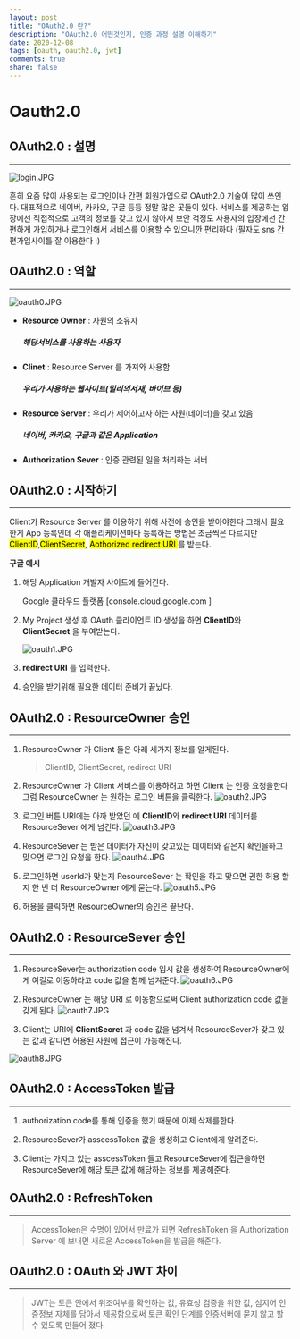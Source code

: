 ```yaml
---
layout: post
title: "OAuth2.0 란?"
description: "OAuth2.0 어떤것인지, 인증 과정 설명 이해하기"
date: 2020-12-08
tags: [oauth, oauth2.0, jwt]
comments: true
share: false
---
```



# Oauth2.0 




## OAuth2.0 : 설명
---
![login.JPG](../assets/images/login.JPG)

흔히 요즘 많이 사용되는 로그인이나 간편 회원가입으로 OAuth2.0 기술이 많이 쓰인다. 대표적으로 네이버, 카카오, 구글 등등 정말 많은 곳들이 있다. 
서비스를 제공하는 입장에선 직접적으로 고객의 정보를 갖고 있지 않아서 보안 걱정도 사용자의 입장에선 간편하게 가입하거나 로그인해서 서비스를 이용할 수 있으니깐 편리하다 (필자도 sns 간편가입사이틀 잘 이용한다 :)





## OAuth2.0 : 역할
---

 ![oauth0.JPG](../assets/images/oauth0.JPG)

* **Resource Owner** :
    자원의 소유자
    ##### 해당서비스를 사용하는 사용자

* **Clinet** : 
    Resource Server 를 가져와 사용함
    ##### 우리가 사용하는 웹사이트(밀리의서재, 바이브 등)

* **Resource Server** : 
    우리가 제어하고자 하는 자원(데이터)을 갖고 있음
    ##### 네이버, 카카오, 구글과 같은 Application 

* **Authorization Sever** : 
    인증 관련된 일을 처리하는 서버




## OAuth2.0 : 시작하기
---
  Client가 Resource Server 를 이용하기 위해 사전에 승인을 받아야한다 그래서 필요한게 App 등록인데 각 애플리케이션마다 등록하는 방법은 조금씩은 다르지만 <mark>ClientID</mark>,<mark>ClientSecret</mark>, <mark>Aothorized redirect URI </mark>를 받는다.<mark>
    
  **구글 예시**
1. 해당 Application 개발자 사이트에 들어간다.
    
    Google 클라우드 플랫폼 [console.cloud.google.com ]

2. My Project 생성 후  OAuth 클라이언트 ID 생성을 하면 **ClientID**와 **ClientSecret** 을 부여받는다. 

    ![oauth1.JPG](../assets/images/oauth1.png)

3. **redirect URI** 를 입력한다.

4. 승인을 받기위해 필요한 데이터 준비가 끝났다.




## OAuth2.0 :  ResourceOwner 승인
---
1.  ResourceOwner 가 Client 둘은 아래 세가지 정보를 알게된다.
    > ClientID, 
    > ClientSecret, 
    > redirect URI

2. ResourceOwner 가 Client 서비스를 이용하려고 하면 Client 는 인증 요청을한다 그럼 ResourceOwner 는 원하는 로그인 버튼을 클릭한다.
    ![oauth2.JPG](../assets/images/oauth2.JPG)

3. 로그인 버튼 URI에는 아까 받았던 에 **ClientID**와 **redirect URI** 데이터를 ResourceSever 에게 넘긴다.
    ![oauth3.JPG](../assets/images/oauth3.JPG)

4. ResourceSever 는 받은 데이터가 자신이 갖고있는 데이터와 같은지 확인을하고 맞으면 로그인 요청을 한다.
    ![oauth4.JPG](../assets/images/oauth4.JPG)

5. 로그인하면 userId가 맞는지 ResourceSever 는 확인을 하고 맞으면 권한 허용 할지 한 번 더 ResourceOwner 에게 묻는다.
    ![oauth5.JPG](../assets/images/oauth5.JPG)

6. 허용을 클릭하면 ResourceOwner의 승인은 끝난다.

## OAuth2.0 :  ResourceSever 승인
---

1. ResourceSever는 authorization code 임시 값을 생성하여 ResourceOwner에게 여길로 이동하라고 code 값을 함께 넘겨준다. 
 ![oauth6.JPG](../assets/images/oauth6.JPG)

2. ResourceOwner 는 해당 URI 로 이동함으로써 Client  authorization code 값을 갖게 된다. 
 ![oauth7.JPG](../assets/images/oauth7.JPG)

3. Client는 URI에 **ClientSecret** 과 code 값을 넘겨서  ResourceSever가 갖고 있는 값과 같다면 허용된 자원에 접근이 가능해진다.  

 ![oauth8.JPG](../assets/images/oauth8.JPG)




## OAuth2.0 :  AccessToken 발급
---
1. authorization code를 통해 인증을 했기 때문에 이제 삭제를한다. 

2.  ResourceSever가 asscessToken 값을 생성하고 Client에게 알려준다. 

3.  Client는 가지고 있는 asscessToken 들고  ResourceSever에 접근을하면 ResourceSever에 해당 토큰 값에 해당하는 정보를 제공해준다. 


## OAuth2.0 :  RefreshToken
---
> AccessToken은 수명이 있어서 만료가 되면 RefreshToken 을 Authorization Server 에 보내면 새로운 AccessToken을 발급을 해준다. 


## OAuth2.0 :  OAuth 와 JWT 차이
---
>JWT는 토큰 안에서 위조여부를 확인하는 값, 유효성 검증을 위한 값,
 심지어 인증정보 자체를 담아서 제공함으로써 토큰 확인 단계를 인증서버에 묻지 않고 할 수 있도록 만들어 졌다. 

